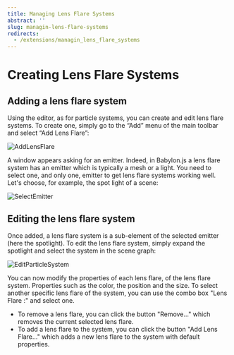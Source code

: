 ```yaml
---
title: Managing Lens Flare Systems
abstract: ''
slug: managin-lens-flare-systems
redirects:
  - /extensions/managin_lens_flare_systems
---
```

# Creating Lens Flare Systems

## Adding a lens flare system

Using the editor, as for particle systems, you can create and edit lens flare systems.
To create one, simply go to the “Add” menu of the main toolbar and select “Add Lens Flare”:

![AddLensFlare](/img/extensions/Editor/LensFlares/AddLensFlare.png)

A window appears asking for an emitter. Indeed, in Babylon.js a lens flare system has an emitter which is typically a mesh or a light.
You need to select one, and only one, emitter to get lens flare systems working well. Let's choose, for example, the spot light of a scene:

![SelectEmitter](/img/extensions/Editor/LensFlares/SelectEmitter.png)

## Editing the lens flare system

Once added, a lens flare system is a sub-element of the selected emitter (here the spotlight).
To edit the lens flare system, simply expand the spotlight and select the system in the scene graph:

![EditParticleSystem](/img/extensions/Editor/LensFlares/ConfigureLensFlare.png)

You can now modify the properties of each lens flare, of the lens flare system.
Properties such as the color, the position and the size. To select another specific lens flare of the system, you 
can use the combo box "Lens Flare :" and select one.
* To remove a lens flare, you can click the button "Remove..." which removes the current selected lens flare.
* To add a lens flare to the system, you can click the button "Add Lens Flare..." which adds a new lens flare to the system with default properties.
